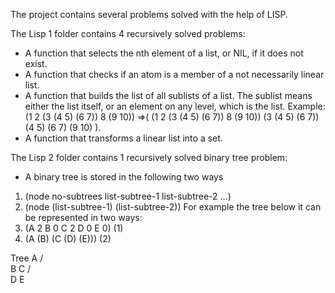 The project contains several problems solved with the help of LISP.

The Lisp 1 folder contains 4 recursively solved problems:
- A function that selects the nth element of a list, or NIL, if it does not exist.
- A function that checks if an atom is a member of a not necessarily linear list.
- A function that builds the list of all sublists of a list. The sublist means either the list itself, or an element on any level, which is the list. Example: (1 2 (3 (4 5) (6 7)) 8 (9 10)) =>( (1 2 (3 (4 5) (6 7)) 8 (9 10)) (3 (4 5) (6 7)) (4 5) (6 7) (9 10) ).
- A function that transforms a linear list into a set.

The Lisp 2 folder contains 1 recursively solved binary tree problem:
- A binary tree is stored in the following two ways
1. (node no-subtrees list-subtree-1 list-subtree-2 ...) 
2. (node (list-subtree-1) (list-subtree-2)) 
For example the tree below it can be represented in two ways:
1. (A 2 B 0 C 2 D 0 E 0) (1)
2. (A (B) (C (D) (E))) (2)

Tree
  A
 / \
B   C
   / \
  D   E
